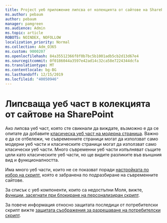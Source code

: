 ```yaml
---
title: Project уеб приложение липсва от колекцията от сайтове на SharePoint
ms.author: pebaum
author: pebaum
manager: pamgreen
ms.audience: Admin
ms.topic: article
ROBOTS: NOINDEX, NOFOLLOW
localization_priority: Normal
ms.collection: Adm_O365
ms.custom: 9000207
ms.openlocfilehash: 84a35512366f8f0b7bc5b1001adb5cb2d13d67e4
ms.sourcegitcommit: 0f0186044a3597e42ad14c32ca58e7224344dcfa
ms.translationtype: MT
ms.contentlocale: bg-BG
ms.lasthandoff: 12/15/2019
ms.locfileid: "40050946"
---
```

# <a name="missing-web-part-in-sharepoint-site-collection"></a>Липсваща уеб част в колекцията от сайтове на SharePoint

Ако липсва уеб част, която сте свикнали да виждате, възможно е да се опитате да добавите [класическа уеб част на модерна страница](https://support.office.com/article/classic-and-modern-web-part-experiences-3fdae6c3-8fc1-49ab-8708-8c104b882e64). Важно е да се отбележи, че съвременните страници могат да използват само модерни уеб части и класическите страници могат да използват само класически уеб части. Много съвременни уеб части изпълняват същите цели като класическите уеб части, но ще видите разликите във външния вид и функционалността.

Има много уеб части, които не се показват поради [настройката по избор на скрипт](https://docs.microsoft.com/sharepoint/allow-or-prevent-custom-script), която е забранена по подразбиране на съвременните сайтове. 

За списък с уеб компоненти, които са недостъпни Моля, вижте, [функции, засегнати при блокиране на персонализиран скрипт](https://docs.microsoft.com/sharepoint/allow-or-prevent-custom-script#features-affected-when-custom-script-is-blocked).

 За повече информация относно защитата последици от потребителски скрипт вижте [защитата съображения за разрешаване на потребителски скрипт](https://docs.microsoft.com/sharepoint/security-considerations-of-allowing-custom-script).
